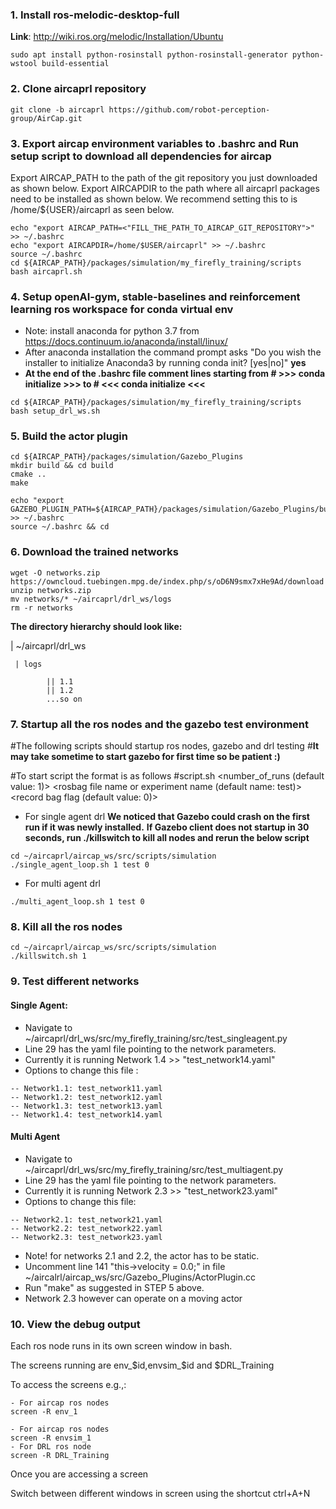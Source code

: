

### 1. Install ros-melodic-desktop-full
**Link**:
http://wiki.ros.org/melodic/Installation/Ubuntu
```
sudo apt install python-rosinstall python-rosinstall-generator python-wstool build-essential
```

### 2. Clone aircaprl repository
```
git clone -b aircaprl https://github.com/robot-perception-group/AirCap.git
```

### 3. Export aircap environment variables to .bashrc and Run setup script to download all dependencies for aircap
Export AIRCAP_PATH to the path of the git repository you just downloaded as shown below.
Export AIRCAPDIR to the path where all aircaprl packages need to be installed as shown below. We recommend setting this to is /home/${USER}/aircaprl as seen below.
```
echo "export AIRCAP_PATH=<"FILL_THE_PATH_TO_AIRCAP_GIT_REPOSITORY">" >> ~/.bashrc
echo "export AIRCAPDIR=/home/$USER/aircaprl" >> ~/.bashrc
source ~/.bashrc
cd ${AIRCAP_PATH}/packages/simulation/my_firefly_training/scripts
bash aircaprl.sh
```

### 4. Setup openAI-gym, stable-baselines and reinforcement learning ros workspace for conda virtual env
- Note: install anaconda for python 3.7 from https://docs.continuum.io/anaconda/install/linux/ 
- After anaconda installation the command prompt asks "Do you wish the installer to initialize Anaconda3 by running conda init? [yes|no]" **yes**
- **At the end of the .bashrc file comment lines starting from # >>> conda initialize >>> to # <<< conda initialize <<<**

```
cd ${AIRCAP_PATH}/packages/simulation/my_firefly_training/scripts
bash setup_drl_ws.sh
```

### 5. Build the actor plugin
```
cd ${AIRCAP_PATH}/packages/simulation/Gazebo_Plugins
mkdir build && cd build
cmake ..
make 
```
```
echo "export GAZEBO_PLUGIN_PATH=${AIRCAP_PATH}/packages/simulation/Gazebo_Plugins/build" >> ~/.bashrc
source ~/.bashrc && cd
```

### 6. Download the trained networks
```
wget -O networks.zip https://owncloud.tuebingen.mpg.de/index.php/s/oD6N9smx7xHe9Ad/download
unzip networks.zip
mv networks/* ~/aircaprl/drl_ws/logs
rm -r networks
```

**The directory hierarchy should look like:**

| ~/aircaprl/drl_ws 

     | logs

            || 1.1
            || 1.2
            ...so on
  

### 7. Startup all the ros nodes and the gazebo test environment

#The following scripts should startup ros nodes, gazebo and drl testing
#**It may take sometime to start gazebo for first time so be patient :)** 


#To start script the format is as follows
#script.sh  <number_of_runs (default value: 1)> <rosbag file name or experiment name (default name: test)> <record bag flag (default value: 0)>
- For single agent drl
**We noticed that Gazebo could crash on the first run if it was newly installed.**
**If Gazebo client does not startup in 30 seconds, run ./killswitch to kill all nodes and rerun the below script**
```
cd ~/aircaprl/aircap_ws/src/scripts/simulation
./single_agent_loop.sh 1 test 0
```

- For multi agent drl
```
./multi_agent_loop.sh 1 test 0
```


### 8. Kill all the ros nodes
```
cd ~/aircaprl/aircap_ws/src/scripts/simulation
./killswitch.sh 1
```

### 9. Test different networks
#### Single Agent:

- Navigate to ~/aircaprl/drl_ws/src/my_firefly_training/src/test_singleagent.py
- Line 29 has the yaml file pointing to the network parameters. 
- Currently it is running Network 1.4 >> "test_network14.yaml"
- Options to change this file :
```
-- Network1.1: test_network11.yaml
-- Network1.2: test_network12.yaml
-- Network1.3: test_network13.yaml
-- Network1.4: test_network14.yaml
```

#### Multi Agent
- Navigate to ~/aircaprl/drl_ws/src/my_firefly_training/src/test_multiagent.py
- Line 29 has the yaml file pointing to the network parameters. 
- Currently it is running Network 2.3 >> "test_network23.yaml"
- Options to change this file:
```
-- Network2.1: test_network21.yaml
-- Network2.2: test_network22.yaml
-- Network2.3: test_network23.yaml
```
- Note! for networks 2.1 and 2.2, the actor has to be static. 
- Uncomment line 141 "this->velocity  = 0.0;" in file ~/aircalrl/aircap_ws/src/Gazebo_Plugins/ActorPlugin.cc
- Run "make" as suggested in STEP 5 above. 
- Network 2.3 however can operate on a moving actor


### 10. View the debug output 
Each ros node runs in its own screen window in bash.

The screens running are env_$id,envsim_$id and $DRL_Training

To access the screens e.g.,:
```
- For aircap ros nodes
screen -R env_1

- For aircap ros nodes
screen -R envsim_1
- For DRL ros node
screen -R DRL_Training
```

Once you are accessing a screen

Switch between different windows in screen using the shortcut ctrl+A+N
